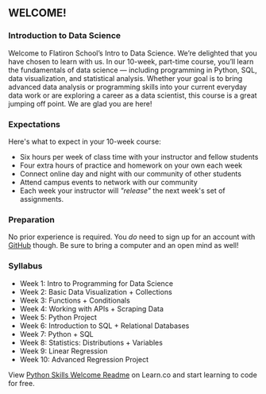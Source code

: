 ## WELCOME!

### Introduction to Data Science
Welcome to Flatiron School’s Intro to Data Science.  We’re delighted that you have chosen to learn with us. In our 10-week, part-time course, you’ll learn the fundamentals of data science — including programming in Python, SQL, data visualization, and statistical analysis.
Whether your goal is to bring advanced data analysis or programming skills into your current everyday data work or are exploring a career as a data scientist, this course is a great jumping off point. We are glad you are here!

### Expectations
Here's what to expect in your 10-week course:
* Six hours per week of class time with your instructor and fellow students
* Four extra hours of practice and homework on your own each week
* Connect online day and night with our community of other students
* Attend campus events to network with our community
* Each week your instructor will *"release"* the next week's set of assignments.

### Preparation
No prior experience is required. You *do* need to sign up for an account with [GitHub](http://www.github.com/) though. Be sure to bring a computer and an open mind as well!

### Syllabus
* Week 1: Intro to Programming for Data Science
* Week 2: Basic Data Visualization + Collections
* Week 3: Functions + Conditionals
* Week 4: Working with APIs + Scraping Data
* Week 5: Python Project
* Week 6: Introduction to SQL + Relational Databases
* Week 7: Python + SQL
* Week 8: Statistics: Distributions + Variables
* Week 9: Linear Regression
* Week 10: Advanced Regression Project

<p class='util--hide'>View <a href='https://learn.co/lessons/python_skills_welcome_lab'>Python Skills Welcome Readme</a> on Learn.co and start learning to code for free.</p>
